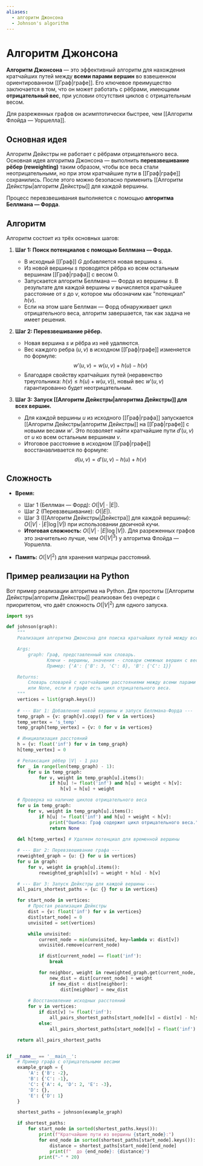 ```yaml
---
aliases:
  - алгоритм Джонсона
  - Johnson's algorithm
---
```

# Алгоритм Джонсона

**Алгоритм Джонсона** — это эффективный алгоритм для нахождения кратчайших путей между **всеми парами вершин** во взвешенном ориентированном [[Граф|графе]]. Его ключевое преимущество заключается в том, что он может работать с рёбрами, имеющими **отрицательный вес**, при условии отсутствия циклов с отрицательным весом.

Для разреженных графов он асимптотически быстрее, чем [[Алгоритм Флойда — Уоршелла]].

## Основная идея

Алгоритм Дейкстры не работает с рёбрами отрицательного веса. Основная идея алгоритма Джонсона — выполнить **перевзвешивание рёбер (reweighting)** таким образом, чтобы все веса стали неотрицательными, но при этом кратчайшие пути в [[Граф|графе]] сохранились. После этого можно безопасно применить [[Алгоритм Дейкстры|алгоритм Дейкстры]] для каждой вершины.

Процесс перевзвешивания выполняется с помощью **алгоритма Беллмана — Форда**.

## Алгоритм

Алгоритм состоит из трёх основных шагов:

1.  **Шаг 1: Поиск потенциалов с помощью Беллмана — Форда.**
    *   В исходный [[Граф]] $G$ добавляется новая вершина $s$.
    *   Из новой вершины $s$ проводятся рёбра ко всем остальным вершинам [[Граф|графа]] с весом 0.
    *   Запускается алгоритм Беллмана — Форда из вершины $s$. В результате для каждой вершины $v$ вычисляется кратчайшее расстояние от $s$ до $v$, которое мы обозначим как "потенциал" $h(v)$.
    *   Если на этом шаге Беллман — Форд обнаруживает цикл отрицательного веса, алгоритм завершается, так как задача не имеет решения.

2.  **Шаг 2: Перевзвешивание рёбер.**
    *   Новая вершина $s$ и рёбра из неё удаляются.
    *   Вес каждого ребра $(u, v)$ в исходном [[Граф|графе]] изменяется по формуле:
        $$ w'(u, v) = w(u, v) + h(u) - h(v) $$
    *   Благодаря свойству кратчайших путей (неравенство треугольника: $h(v) \le h(u) + w(u, v)$), новый вес $w'(u, v)$ гарантированно будет неотрицательным.

3.  **Шаг 3: Запуск [[Алгоритм Дейкстры|алгоритма Дейкстры]] для всех вершин.**
    *   Для каждой вершины $u$ из исходного [[Граф|графа]] запускается [[Алгоритм Дейкстры|алгоритм Дейкстры]] на [[Граф|графе]] с новыми весами $w'$. Это позволяет найти кратчайшие пути $d'(u, v)$ от $u$ ко всем остальным вершинам $v$.
    *   Итоговое расстояние в исходном [[Граф|графе]] восстанавливается по формуле:
        $$ d(u, v) = d'(u, v) - h(u) + h(v) $$

## Сложность

*   **Время:**
    *   Шаг 1 (Беллман — Форд): $O(|V| \cdot |E|)$.
    *   Шаг 2 (Перевзвешивание): $O(|E|)$.
    *   Шаг 3 ([[Алгоритм Дейкстры|Дейкстра]] для каждой вершины): $O(|V| \cdot |E| \log |V|)$ при использовании двоичной кучи.
    *   **Итоговая сложность:** $O(|V| \cdot |E| \log |V|)$. Для разреженных графов это значительно лучше, чем $O(|V|^3)$ у алгоритма Флойда — Уоршелла.

*   **Память:** $O(|V|^2)$ для хранения матрицы расстояний.

## Пример реализации на Python

Вот пример реализации алгоритма на Python. Для простоты [[Алгоритм Дейкстры|алгоритм Дейкстры]] реализован без очереди с приоритетом, что даёт сложность $O(|V|^2)$ для одного запуска.

```python
import sys

def johnson(graph):
    """
    Реализация алгоритма Джонсона для поиска кратчайших путей между всеми парами вершин.

    Args:
        graph: Граф, представленный как словарь.
               Ключи - вершины, значения - словари смежных вершин с весами рёбер.
               Пример: {'A': {'B': 3, 'C': 8}, 'B': {'C': 1}}

    Returns:
        Словарь словарей с кратчайшими расстояниями между всеми парами вершин
        или None, если в графе есть цикл отрицательного веса.
    """
    vertices = list(graph.keys())
    
    # --- Шаг 1: Добавление новой вершины и запуск Беллмана-Форда ---
    temp_graph = {v: graph[v].copy() for v in vertices}
    temp_vertex = 's_temp'
    temp_graph[temp_vertex] = {v: 0 for v in vertices}

    # Инициализация расстояний
    h = {v: float('inf') for v in temp_graph}
    h[temp_vertex] = 0

    # Релаксация рёбер |V| - 1 раз
    for _ in range(len(temp_graph) - 1):
        for u in temp_graph:
            for v, weight in temp_graph[u].items():
                if h[u] != float('inf') and h[u] + weight < h[v]:
                    h[v] = h[u] + weight

    # Проверка на наличие циклов отрицательного веса
    for u in temp_graph:
        for v, weight in temp_graph[u].items():
            if h[u] != float('inf') and h[u] + weight < h[v]:
                print("Ошибка: Граф содержит цикл отрицательного веса.")
                return None
    
    del h[temp_vertex] # Удаляем потенциал для временной вершины

    # --- Шаг 2: Перевзвешивание графа ---
    reweighted_graph = {u: {} for u in vertices}
    for u in graph:
        for v, weight in graph[u].items():
            reweighted_graph[u][v] = weight + h[u] - h[v]

    # --- Шаг 3: Запуск Дейкстры для каждой вершины ---
    all_pairs_shortest_paths = {u: {} for u in vertices}

    for start_node in vertices:
        # Простая реализация Дейкстры
        dist = {v: float('inf') for v in vertices}
        dist[start_node] = 0
        unvisited = set(vertices)

        while unvisited:
            current_node = min(unvisited, key=lambda v: dist[v])
            unvisited.remove(current_node)

            if dist[current_node] == float('inf'):
                break

            for neighbor, weight in reweighted_graph.get(current_node, {}).items():
                new_dist = dist[current_node] + weight
                if new_dist < dist[neighbor]:
                    dist[neighbor] = new_dist
        
        # Восстановление исходных расстояний
        for v in vertices:
            if dist[v] != float('inf'):
                all_pairs_shortest_paths[start_node][v] = dist[v] - h[start_node] + h[v]
            else:
                all_pairs_shortest_paths[start_node][v] = float('inf')

    return all_pairs_shortest_paths


if __name__ == '__main__':
    # Пример графа с отрицательными весами
    example_graph = {
        'A': {'B': -2},
        'B': {'C': -1},
        'C': {'A': 4, 'D': 2, 'E': -3},
        'D': {},
        'E': {'D': 1}
    }

    shortest_paths = johnson(example_graph)

    if shortest_paths:
        for start_node in sorted(shortest_paths.keys()):
            print(f"Кратчайшие пути из вершины {start_node}:")
            for end_node in sorted(shortest_paths[start_node].keys()):
                distance = shortest_paths[start_node][end_node]
                print(f"  до {end_node}: {distance}")
            print("-" * 20)